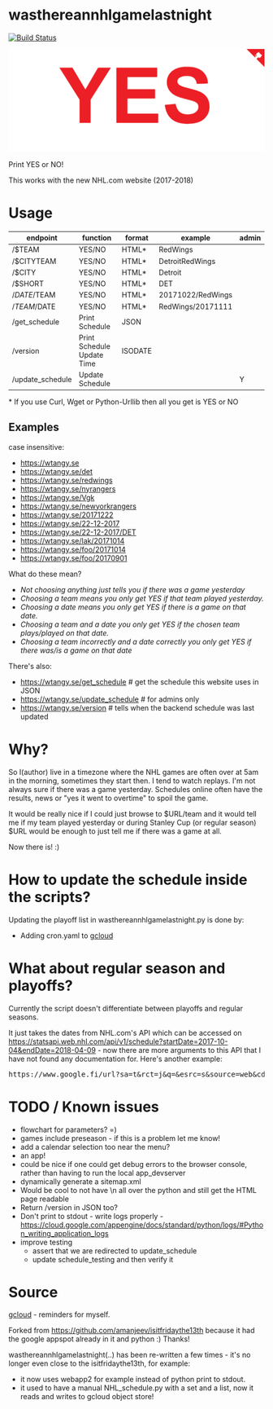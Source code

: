 wasthereannhlgamelastnight
==========================

[![Build Status](https://travis-ci.org/martbhell/wasthereannhlgamelastnight.svg?branch=master)](https://travis-ci.org/martbhell/wasthereannhlgamelastnight)

<a href="https://wtangy.se"><img src="demo.png"></a>

Print YES or NO!

This works with the new NHL.com website (2017-2018)

Usage
=====

|endpoint | function | format | example | admin |
|----------|--------|-------|---------------|-------------|
|/$TEAM| YES/NO | HTML* | RedWings | |
|/$CITYTEAM| YES/NO | HTML* |DetroitRedWings | |
|/$CITY| YES/NO |HTML* | Detroit | |
|/$SHORT| YES/NO |HTML* | DET | |
|/$DATE/$TEAM | YES/NO | HTML*| 20171022/RedWings| |
|/$TEAM/$DATE | YES/NO | HTML*| RedWings/20171111| |
|/get_schedule | Print Schedule| JSON | | |
|/version | Print Schedule Update Time| ISODATE | | |
|/update_schedule | Update Schedule | | | Y |

\*  If you use Curl, Wget or Python-Urllib then all you get is YES or NO

Examples
----------

case insensitive:  

 * https://wtangy.se
 * https://wtangy.se/det
 * https://wtangy.se/redwings
 * https://wtangy.se/nyrangers
 * https://wtangy.se/Vgk
 * https://wtangy.se/newyorkrangers
 * https://wtangy.se/20171222
 * https://wtangy.se/22-12-2017
 * https://wtangy.se/22-12-2017/DET
 * https://wtangy.se/lak/20171014
 * https://wtangy.se/foo/20171014
 * https://wtangy.se/foo/20170901

What do these mean?

 * *Not choosing anything just tells you if there was a game yesterday*
 * *Choosing a team means you only get YES if that team played yesterday.*
 * *Choosing a date means you only get YES if there is a game on _that_ date.*
 * *Choosing a team and a date you only get YES if the chosen team plays/played on that date.*
 * *Choosing a team incorrectly and a date correctly you only get YES if there was/is a game on that date*

There's also:

 * https://wtangy.se/get_schedule # get the schedule this website uses in JSON
 * https://wtangy.se/update_schedule # for admins only
 * https://wtangy.se/version # tells when the backend schedule was last updated

Why?
====

So I(author) live in a timezone where the NHL games are often over at 5am in the morning, sometimes they start then. I tend to watch replays. I'm not always sure if there was a game yesterday. Schedules online often have the results, news or "yes it went to overtime" to spoil the game.

It would be really nice if I could just browse to $URL/team and it would tell me if my team played yesterday or during Stanley Cup (or regular season) $URL would be enough to just tell me if there was a game at all.

Now there is! :)

How to update the schedule inside the scripts?
====

Updating the playoff list in wasthereannhlgamelastnight.py is done by:

 - Adding cron.yaml to <a href="gcloud.md">gcloud</a>

What about regular season and playoffs?
==================================================

Currently the script doesn't differentiate between playoffs and regular seasons.

It just takes the dates from NHL.com's API which can be accessed on https://statsapi.web.nhl.com/api/v1/schedule?startDate=2017-10-04&endDate=2018-04-09 - now there are more arguments to this API that I have not found any documentation for. Here's another example: 
<pre>
https://www.google.fi/url?sa=t&rct=j&q=&esrc=s&source=web&cd=7&cad=rja&uact=8&ved=0ahUKEwidtqvvn9fWAhWlApoKHd_VBVUQFghJMAY&url=https%3A%2F%2Fstatsapi.web.nhl.com%2Fapi%2Fv1%2Fschedule%3FstartDate%3D2016-01-31%26endDate%3D2016-02-05%26expand%3Dschedule.teams%2Cschedule.linescore%2Cschedule.broadcasts%2Cschedule.ticket%2Cschedule.game.content.media.epg%26leaderCategories%3D%26site%3Den_nhl%26teamId%3D&usg=AOvVaw293oxkI9Kgt_VuxY0dLmjf 
</pre>

TODO / Known issues
====================

 * flowchart for parameters? =)
 * games include preseason - if this is a problem let me know!
 * add a calendar selection too near the menu?
 * an app!
 * could be nice if one could get debug errors to the browser console, rather than having to run the local app_devserver
 * dynamically generate a sitemap.xml
 * Would be cool to not have \n all over the python and still get the HTML page readable
 * Return /version in JSON too?
 * Don't print to stdout - write logs properly - https://cloud.google.com/appengine/docs/standard/python/logs/#Python_writing_application_logs
 * improve testing
   * assert that we are redirected to update_schedule
   * update schedule_testing and then verify it

Source
======

<a href="gcloud.md">gcloud</a> - reminders for myself.

Forked from https://github.com/amanjeev/isitfridaythe13th because it had the google appspot already in it and python :) Thanks!

wasthereannhlgamelastnight(..) has been re-written a few times - it's no longer even close to the isitfridaythe13th, for example:
 - it now uses webapp2 for example instead of python print to stdout.
 - it used to have a manual NHL_schedule.py with a set and a list, now it reads and writes to gcloud object store!
